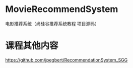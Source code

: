 # MovieRecommendSystem
电影推荐系统（尚硅谷推荐系统教程 项目源码）

# 课程其他内容
https://github.com/jpegbert/RecommendationSystem_SGG
